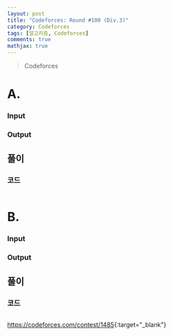 ```yaml
---
layout: post
title: "Codeforces: Round #100 (Div.3)"
category: Codeforces
tags: [알고리즘, Codeforces]
comments: true
mathjax: true
---
```


> Codeforces

# A. 


### Input


### Output


## 풀이


### 코드
```c++

```

# B. 


### Input


### Output


## 풀이


### 코드
```c++

```

<https://codeforces.com/contest/1485>{:target="_blank"}
